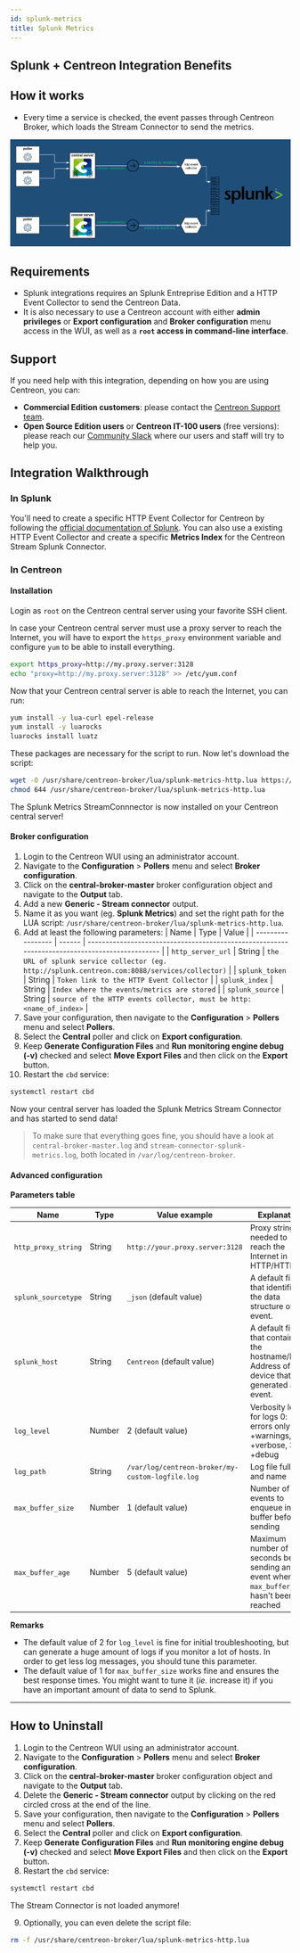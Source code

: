 ```yaml
---
id: splunk-metrics
title: Splunk Metrics
---
```


## Splunk + Centreon Integration Benefits

## How it works

* Every time a service is checked, the event passes through Centreon Broker, which loads the Stream Connector to send the metrics.

![architecture](../../assets/integrations/external/splunk+centreon.png)

## Requirements

* Splunk integrations requires an Splunk Entreprise Edition and a HTTP Event Collector to send the Centreon Data. 
* It is also necessary to use a Centreon account with either **admin privileges** or **Export configuration** and **Broker configuration** menu access in the WUI, as well as a **`root` access in command-line interface**.

## Support

If you need help with this integration, depending on how you are using Centreon, you can:

* **Commercial Edition customers**: please contact the [Centreon Support team](mailto:support@centreon.com).
* **Open Source Edition users** or **Centreon IT-100 users** (free versions): please reach our [Community Slack](https://centreon.github.io) where our users and staff will try to help you.

## Integration Walkthrough

### In Splunk

You'll need to create a specific HTTP Event Collector for Centreon by following the [official documentation of Splunk](https://docs.splunk.com/Documentation/Splunk/latest/Data/UsetheHTTPEventCollector).
You can also use a existing HTTP Event Collector and create a specific **Metrics Index** for the Centreon Stream Splunk Connector.

### In Centreon

#### Installation 

Login as `root` on the Centreon central server using your favorite SSH client.

In case your Centreon central server must use a proxy server to reach the Internet, you will have to export the `https_proxy` environment variable and configure `yum` to be able to install everything.

```bash
export https_proxy=http://my.proxy.server:3128
echo "proxy=http://my.proxy.server:3128" >> /etc/yum.conf
```

Now that your Centreon central server is able to reach the Internet, you can run:

```bash
yum install -y lua-curl epel-release
yum install -y luarocks
luarocks install luatz
```

These packages are necessary for the script to run. Now let's download the script:

```bash
wget -O /usr/share/centreon-broker/lua/splunk-metrics-http.lua https://raw.githubusercontent.com/centreon/centreon-stream-connector-scripts/master/splunk/splunk-metrics-http.lua
chmod 644 /usr/share/centreon-broker/lua/splunk-metrics-http.lua
```

The Splunk Metrics StreamConnnector is now installed on your Centreon central server!

#### Broker configuration

1. Login to the Centreon WUI using an administrator account.
2. Navigate to the **Configuration** > **Pollers** menu and select **Broker configuration**.
3. Click on the **central-broker-master** broker configuration object and navigate to the **Output** tab.
4. Add a new **Generic - Stream connector** output.
5. Name it as you want (eg. **Splunk Metrics**) and set the right path for the LUA script: `/usr/share/centreon-broker/lua/splunk-metrics-http.lua`.
6. Add at least the following parameters:
| Name              | Type   | Value                                                                                          |
| ----------------- | ------ | ---------------------------------------------------------------------------------------------- |
| `http_server_url` | String | `the URL of splunk service collector (eg. http://splunk.centreon.com:8088/services/collector)` |
| `splunk_token`    | String | `Token link to the HTTP Event Collector`                                                       |
| `splunk_index`    | String | `Index where the events/metrics are stored`                                                    |
| `splunk_source`   | String | `source of the HTTP events collector, must be http:<name_of_index>`                            |
7. Save your configuration, then navigate to the **Configuration** > **Pollers** menu and select **Pollers**.
8. Select the **Central** poller and click on **Export configuration**.
9. Keep **Generate Configuration Files** and **Run monitoring engine debug (-v)** checked and select **Move Export Files** and then click on the **Export** button.
10. Restart the `cbd` service:

```bash
systemctl restart cbd
```

Now your central server has loaded the Splunk Metrics Stream Connector and has started to send data!

> To make sure that everything goes fine, you should have a look at `central-broker-master.log` and `stream-connector-splunk-metrics.log`, both located in `/var/log/centreon-broker`.

#### Advanced configuration

**Parameters table**

| Name                | Type   | Value example                                    | Explanation                                                                                  |
| ------------------- | ------ | ------------------------------------------------ | -------------------------------------------------------------------------------------------- |
| `http_proxy_string` | String | `http://your.proxy.server:3128`                  | Proxy string needed to reach the Internet in HTTP/HTTPS                                      |
| `splunk_sourcetype` | String | `_json` (default value)                          | A default field that identifies the data structure of an event.                                                                   |
| `splunk_host`       | String | `Centreon` (default value)                       | A default field that contains the hostname/IP Address of the device that generated an event. |
| `log_level`         | Number | 2 (default value)                                | Verbosity level for logs 0: errors only 1: +warnings, 2: +verbose, 3: +debug                 |
| `log_path`          | String | `/var/log/centreon-broker/my-custom-logfile.log` | Log file full path and name                                                                  |
| `max_buffer_size`   | Number | 1 (default value)                                | Number of events to enqueue in buffer before sending                                         |
| `max_buffer_age`    | Number | 5 (default value)                                | Maximum number of seconds before sending an event when `max_buffer_size` hasn't been reached |

**Remarks**

* The default value of 2 for `log_level` is fine for initial troubleshooting, but can generate a huge amount of logs if you monitor a lot of hosts. In order to get less log messages, you should tune this parameter.
* The default value of 1 for `max_buffer_size` works fine and ensures the best response times. You might want to tune it (*ie.* increase it) if you have an important amount of data to send to Splunk.

---------------

## How to Uninstall

1. Login to the Centreon WUI using an administrator account.
2. Navigate to the **Configuration** > **Pollers** menu and select **Broker configuration**.
3. Click on the **central-broker-master** broker configuration object and navigate to the **Output** tab.
4. Delete the **Generic - Stream connector** output by clicking on the red circled cross at the end of the line.
5. Save your configuration, then navigate to the **Configuration** > **Pollers** menu and select **Pollers**.
6. Select the **Central** poller and click on **Export configuration**.
7. Keep **Generate Configuration Files** and **Run monitoring engine debug (-v)** checked and select **Move Export Files** and then click on the **Export** button.
8. Restart the `cbd` service:

```bash
systemctl restart cbd
```

The Stream Connector is not loaded anymore!

9. Optionally, you can even delete the script file:

```bash
rm -f /usr/share/centreon-broker/lua/splunk-metrics-http.lua
```
